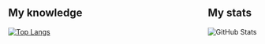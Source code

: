 <div style="display: flex; align-items: flex-start; justify-content: space-between">
    <div>
        <h2>My knowledge</h2>
        <a href="https://github.com/anuraghazra/github-readme-stats">
            <img src="https://github-readme-stats.vercel.app/api/top-langs/?username=nezox16&show_icons=true&theme=transparent" alt="Top Langs">
        </a>
    </div>
    <div>
        <h2>My stats</h2>
        <img src="https://github-readme-stats.vercel.app/api?username=nezox16&show_icons=false&theme=dark" alt="GitHub Stats">
    </div>
</div>
